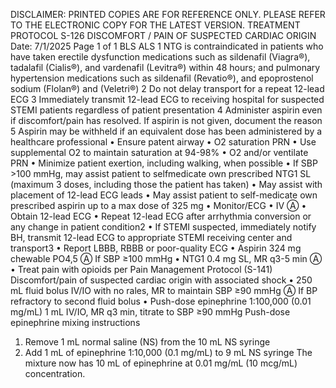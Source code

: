 DISCLAIMER: PRINTED COPIES ARE FOR REFERENCE ONLY. PLEASE REFER TO THE ELECTRONIC COPY FOR THE LATEST VERSION.
TREATMENT PROTOCOL S-126
DISCOMFORT / PAIN OF SUSPECTED
CARDIAC ORIGIN
Date: 7/1/2025 Page 1 of 1
BLS ALS
1 NTG is contraindicated in patients who have taken erectile dysfunction medications such as sildenafil (Viagra®), tadalafil (Cialis®), and vardenafil
(Levitra®) within 48 hours; and pulmonary hypertension medications such as sildenafil (Revatio®), and epoprostenol sodium (Flolan®) and (Veletri®) 2
Do not delay transport for a repeat 12-lead ECG 3 Immediately transmit 12-lead ECG to receiving hospital for suspected STEMI patients regardless of patient presentation 4 Administer aspirin even if discomfort/pain has resolved. If aspirin is not given, document the reason 5 Aspirin may be withheld if an equivalent dose has been administered by a healthcare professional
• Ensure patent airway
• O2 saturation PRN
• Use supplemental O2 to maintain saturation at 94-98%
• O2 and/or ventilate PRN
• Minimize patient exertion, including walking, when
possible
• If SBP >100 mmHg, may assist patient to selfmedicate own prescribed NTG1 SL (maximum 3
doses, including those the patient has taken)
• May assist with placement of 12-lead ECG leads
• May assist patient to self-medicate own prescribed
aspirin up to a max dose of 325 mg
• Monitor/ECG
• IV Ⓐ
• Obtain 12-lead ECG
• Repeat 12-lead ECG after arrhythmia conversion or
any change in patient condition2
• If STEMI suspected, immediately notify BH, transmit
12-lead ECG to appropriate STEMI receiving center
and transport3
• Report LBBB, RBBB or poor-quality ECG
• Aspirin 324 mg chewable PO4,5 Ⓐ
If SBP ≥100 mmHg
• NTG1 0.4 mg SL, MR q3-5 min Ⓐ
• Treat pain with opioids per Pain Management
Protocol (S-141)
Discomfort/pain of suspected cardiac origin with
associated shock
• 250 mL fluid bolus IV/IO with no rales, MR to maintain
SBP ≥90 mmHg Ⓐ
If BP refractory to second fluid bolus
• Push-dose epinephrine 1:100,000 (0.01 mg/mL) 1 mL
IV/IO, MR q3 min, titrate to SBP ≥90 mmHg
Push-dose epinephrine mixing instructions
1. Remove 1 mL normal saline (NS) from the 10
mL NS syringe
2. Add 1 mL of epinephrine 1:10,000 (0.1 mg/mL)
to 9 mL NS syringe
The mixture now has 10 mL of epinephrine at 0.01
mg/mL (10 mcg/mL) concentration.

